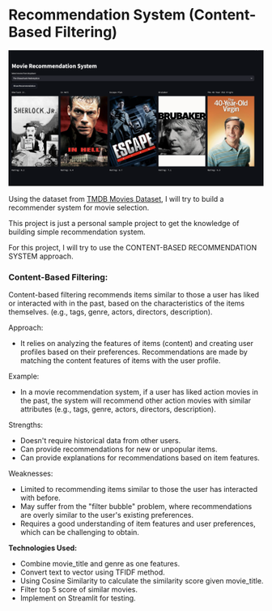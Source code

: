 # Recommendation System (Content-Based Filtering)

![Screenshot of the movie recommendation system](img/project_screenshot.png)

Using the dataset from [TMDB Movies Dataset](https://www.kaggle.com/datasets/ahsanaseer/top-rated-tmdb-movies-10k?fbclid=IwAR2MpWrWpcw2QNCv_FZg2l0sjBh9xAvhrqtnZBO9K-QS6PHI1aHkdB6qLa0), I will try to build a recommender system for movie selection.

This project is just a personal sample project to get the knowledge of building simple recommendation system.

For this project, I will try to use the CONTENT-BASED RECOMMENDATION SYSTEM approach.

### Content-Based Filtering:

Content-based filtering recommends items similar to those a user has liked or interacted with in the past, based on the characteristics of the items themselves. (e.g., tags, genre, actors, directors, description).

Approach:

- It relies on analyzing the features of items (content) and creating user profiles based on their preferences. Recommendations are made by matching the content features of items with the user profile.

Example:

- In a movie recommendation system, if a user has liked action movies in the past, the system will recommend other action movies with similar attributes (e.g., tags, genre, actors, directors, description).

Strengths:

- Doesn't require historical data from other users.
- Can provide recommendations for new or unpopular items.
- Can provide explanations for recommendations based on item features.

Weaknesses:

- Limited to recommending items similar to those the user has interacted with before.
- May suffer from the "filter bubble" problem, where recommendations are overly similar to the user's existing preferences.
- Requires a good understanding of item features and user preferences, which can be challenging to obtain.

**Technologies Used:**

- Combine movie_title and genre as one features.
- Convert text to vector using TFIDF method.
- Using Cosine Similarity to calculate the similarity score given movie_title.
- Filter top 5 score of similar movies.
- Implement on Streamlit for testing.

